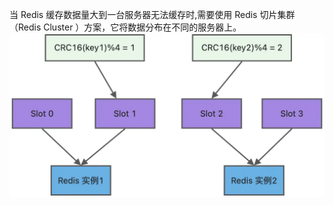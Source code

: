 当 Redis 缓存数据量大到一台服务器无法缓存时,需要使用 Redis 切片集群（Redis Cluster ）方案，它将数据分布在不同的服务器上。       
![alt text](image-4.png)